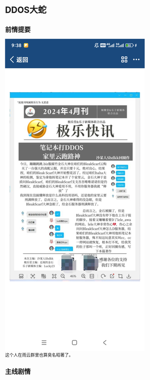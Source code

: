 # DDOS大蛇  
## 前情提要  

![家里云大神](../images/ddos-loser/Screenshot_2024-05-03-09-38-23-046_com.tencent.mobileqq.jpg "小学生")   
这个人在雨云群里也算臭名昭著了。  
## 主线剧情  



